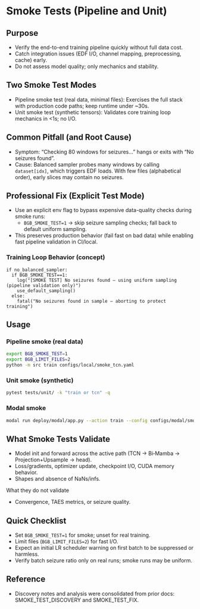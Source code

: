 # Smoke Tests (Pipeline and Unit)

## Purpose
- Verify the end-to-end training pipeline quickly without full data cost.
- Catch integration issues (EDF I/O, channel mapping, preprocessing, cache) early.
- Do not assess model quality; only mechanics and stability.

## Two Smoke Test Modes
- Pipeline smoke test (real data, minimal files): Exercises the full stack with production code paths; keep runtime under ~30s.
- Unit smoke test (synthetic tensors): Validates core training loop mechanics in <1s; no I/O.

## Common Pitfall (and Root Cause)
- Symptom: “Checking 80 windows for seizures…” hangs or exits with “No seizures found”.
- Cause: Balanced sampler probes many windows by calling `dataset[idx]`, which triggers EDF loads. With few files (alphabetical order), early slices may contain no seizures.

## Professional Fix (Explicit Test Mode)
- Use an explicit env flag to bypass expensive data-quality checks during smoke runs:
  - `BGB_SMOKE_TEST=1` → skip seizure sampling checks; fall back to default uniform sampling.
- This preserves production behavior (fail fast on bad data) while enabling fast pipeline validation in CI/local.

### Training Loop Behavior (concept)
```
if no_balanced_sampler:
  if BGB_SMOKE_TEST==1:
    log("[SMOKE TEST] No seizures found – using uniform sampling (pipeline validation only)")
    use_default_sampling()
  else:
    fatal("No seizures found in sample – aborting to protect training")
```

## Usage
### Pipeline smoke (real data)
```bash
export BGB_SMOKE_TEST=1
export BGB_LIMIT_FILES=2
python -m src train configs/local/smoke_tcn.yaml
```

### Unit smoke (synthetic)
```bash
pytest tests/unit/ -k "train or tcn" -q
```

### Modal smoke
```bash
modal run deploy/modal/app.py --action train --config configs/modal/smoke.yaml
```

## What Smoke Tests Validate
- Model init and forward across the active path (TCN → Bi‑Mamba → Projection+Upsample → head).
- Loss/gradients, optimizer update, checkpoint I/O, CUDA memory behavior.
- Shapes and absence of NaNs/infs.

What they do not validate
- Convergence, TAES metrics, or seizure quality.

## Quick Checklist
- Set `BGB_SMOKE_TEST=1` for smoke; unset for real training.
- Limit files (`BGB_LIMIT_FILES=2`) for fast I/O.
- Expect an initial LR scheduler warning on first batch to be suppressed or harmless.
- Verify batch seizure ratio only on real runs; smoke runs may be uniform.

## Reference
- Discovery notes and analysis were consolidated from prior docs: SMOKE_TEST_DISCOVERY and SMOKE_TEST_FIX.
